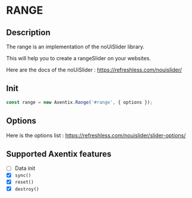# RANGE

## Description

The range is an implementation of the noUiSlider library.

This will help you to create a rangeSlider on your websites.

Here are the docs of the noUiSlider :
https://refreshless.com/nouislider/

## Init

```js
const range = new Axentix.Range('#range', { options });
```

## Options 

Here is the options list :
https://refreshless.com/nouislider/slider-options/

## Supported Axentix features

  - [ ] Data init
  - [x] `sync()`
  - [x] `reset()`
  - [x] `destroy()`
